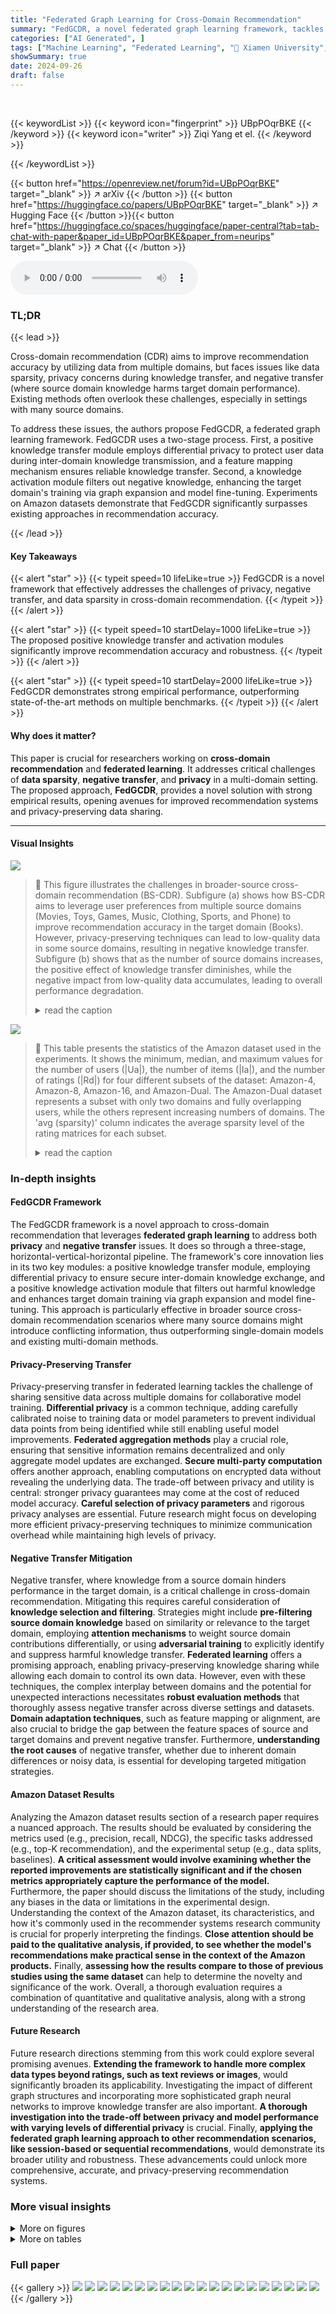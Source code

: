 ```yaml
---
title: "Federated Graph Learning for Cross-Domain Recommendation"
summary: "FedGCDR, a novel federated graph learning framework, tackles cross-domain recommendation challenges by securely leveraging positive knowledge from multiple sources while mitigating negative transfer a..."
categories: ["AI Generated", ]
tags: ["Machine Learning", "Federated Learning", "🏢 Xiamen University",]
showSummary: true
date: 2024-09-26
draft: false
---
```


<br>

{{< keywordList >}}
{{< keyword icon="fingerprint" >}} UBpPOqrBKE {{< /keyword >}}
{{< keyword icon="writer" >}} Ziqi Yang et el. {{< /keyword >}}
 
{{< /keywordList >}}

{{< button href="https://openreview.net/forum?id=UBpPOqrBKE" target="_blank" >}}
↗ arXiv
{{< /button >}}
{{< button href="https://huggingface.co/papers/UBpPOqrBKE" target="_blank" >}}
↗ Hugging Face
{{< /button >}}{{< button href="https://huggingface.co/spaces/huggingface/paper-central?tab=tab-chat-with-paper&paper_id=UBpPOqrBKE&paper_from=neurips" target="_blank" >}}
↗ Chat
{{< /button >}}




<audio controls>
    <source src="https://ai-paper-reviewer.com/UBpPOqrBKE/podcast.wav" type="audio/wav">
    Your browser does not support the audio element.
</audio>


### TL;DR


{{< lead >}}

Cross-domain recommendation (CDR) aims to improve recommendation accuracy by utilizing data from multiple domains, but faces issues like data sparsity, privacy concerns during knowledge transfer, and negative transfer (where source domain knowledge harms target domain performance).  Existing methods often overlook these challenges, especially in settings with many source domains. 



To address these issues, the authors propose FedGCDR, a federated graph learning framework. FedGCDR uses a two-stage process. First, a positive knowledge transfer module employs differential privacy to protect user data during inter-domain knowledge transmission, and a feature mapping mechanism ensures reliable knowledge transfer. Second, a knowledge activation module filters out negative knowledge, enhancing the target domain's training via graph expansion and model fine-tuning. Experiments on Amazon datasets demonstrate that FedGCDR significantly surpasses existing approaches in recommendation accuracy.

{{< /lead >}}


#### Key Takeaways

{{< alert "star" >}}
{{< typeit speed=10 lifeLike=true >}} FedGCDR is a novel framework that effectively addresses the challenges of privacy, negative transfer, and data sparsity in cross-domain recommendation. {{< /typeit >}}
{{< /alert >}}

{{< alert "star" >}}
{{< typeit speed=10 startDelay=1000 lifeLike=true >}} The proposed positive knowledge transfer and activation modules significantly improve recommendation accuracy and robustness. {{< /typeit >}}
{{< /alert >}}

{{< alert "star" >}}
{{< typeit speed=10 startDelay=2000 lifeLike=true >}} FedGCDR demonstrates strong empirical performance, outperforming state-of-the-art methods on multiple benchmarks. {{< /typeit >}}
{{< /alert >}}

#### Why does it matter?
This paper is crucial for researchers working on **cross-domain recommendation** and **federated learning**. It addresses critical challenges of **data sparsity**, **negative transfer**, and **privacy** in a multi-domain setting.  The proposed approach, **FedGCDR**, provides a novel solution with strong empirical results, opening avenues for improved recommendation systems and privacy-preserving data sharing.

------
#### Visual Insights



![](https://ai-paper-reviewer.com/UBpPOqrBKE/figures_1_1.jpg)

> 🔼 This figure illustrates the challenges in broader-source cross-domain recommendation (BS-CDR). Subfigure (a) shows how BS-CDR aims to leverage user preferences from multiple source domains (Movies, Toys, Games, Music, Clothing, Sports, and Phone) to improve recommendation accuracy in the target domain (Books). However, privacy-preserving techniques can lead to low-quality data in some source domains, resulting in negative knowledge transfer. Subfigure (b) shows that as the number of source domains increases, the positive effect of knowledge transfer diminishes, while the negative impact from low-quality data accumulates, leading to overall performance degradation. 
> <details>
> <summary>read the caption</summary>
> Figure 1: (a) In order to obtain accurate recommendations in the Books domain, we aim to exploit user preferences (i.e., knowledge of external domains should be fully utilized, e.g. Movie, Toys, and Games domains). However, with the influence of lossy privacy-preserving techniques, the results of the transfer could be negative (e.g., the Music domain with low-quality data). (b) There is a diminishing marginal effect on the growth rate of the model performance with pure positive knowledge, while NT accumulates with an increasing number of source domains. Consequently, the performance of existing methods declines and is worse than that of a single domain model.
> </details>





![](https://ai-paper-reviewer.com/UBpPOqrBKE/tables_7_1.jpg)

> 🔼 This table presents the statistics of the Amazon dataset used in the experiments.  It shows the minimum, median, and maximum values for the number of users (|Ua|), the number of items (|Ia|), and the number of ratings (|Rd|) for four different subsets of the dataset: Amazon-4, Amazon-8, Amazon-16, and Amazon-Dual. The Amazon-Dual dataset represents a subset with only two domains and fully overlapping users, while the others represent increasing numbers of domains.  The 'avg (sparsity)' column indicates the average sparsity level of the rating matrices for each subset.
> <details>
> <summary>read the caption</summary>
> Table 1: Statistics on the Amazon Dataset. (min-median-max) values are provided for |Ua|, |Ia| and Rd.
> </details>





### In-depth insights


#### FedGCDR Framework
The FedGCDR framework is a novel approach to cross-domain recommendation that leverages **federated graph learning** to address both **privacy** and **negative transfer** issues.  It does so through a three-stage, horizontal-vertical-horizontal pipeline.  The framework's core innovation lies in its two key modules: a positive knowledge transfer module, employing differential privacy to ensure secure inter-domain knowledge exchange, and a positive knowledge activation module that filters out harmful knowledge and enhances target domain training via graph expansion and model fine-tuning. This approach is particularly effective in broader source cross-domain recommendation scenarios where many source domains might introduce conflicting information, thus outperforming single-domain models and existing multi-domain methods.

#### Privacy-Preserving Transfer
Privacy-preserving transfer in federated learning tackles the challenge of sharing sensitive data across multiple domains for collaborative model training.  **Differential privacy** is a common technique, adding carefully calibrated noise to training data or model parameters to prevent individual data points from being identified while still enabling useful model improvements.  **Federated aggregation methods** play a crucial role, ensuring that sensitive information remains decentralized and only aggregate model updates are exchanged. **Secure multi-party computation** offers another approach, enabling computations on encrypted data without revealing the underlying data.  The trade-off between privacy and utility is central: stronger privacy guarantees may come at the cost of reduced model accuracy.  **Careful selection of privacy parameters** and rigorous privacy analyses are essential. Future research might focus on developing more efficient privacy-preserving techniques to minimize communication overhead while maintaining high levels of privacy.

#### Negative Transfer Mitigation
Negative transfer, where knowledge from a source domain hinders performance in the target domain, is a critical challenge in cross-domain recommendation.  Mitigating this requires careful consideration of **knowledge selection and filtering**.  Strategies might include **pre-filtering source domain knowledge** based on similarity or relevance to the target domain, employing **attention mechanisms** to weight source domain contributions differentially, or using **adversarial training** to explicitly identify and suppress harmful knowledge transfer.  **Federated learning** offers a promising approach, enabling privacy-preserving knowledge sharing while allowing each domain to control its own data.  However, even with these techniques, the complex interplay between domains and the potential for unexpected interactions necessitates **robust evaluation methods** that thoroughly assess negative transfer across diverse settings and datasets. **Domain adaptation techniques**, such as feature mapping or alignment, are also crucial to bridge the gap between the feature spaces of source and target domains and prevent negative transfer.  Furthermore, **understanding the root causes** of negative transfer, whether due to inherent domain differences or noisy data, is essential for developing targeted mitigation strategies.

#### Amazon Dataset Results
Analyzing the Amazon dataset results section of a research paper requires a nuanced approach.  The results should be evaluated by considering the metrics used (e.g., precision, recall, NDCG), the specific tasks addressed (e.g., top-K recommendation), and the experimental setup (e.g., data splits, baselines).  **A critical assessment would involve examining whether the reported improvements are statistically significant and if the chosen metrics appropriately capture the performance of the model.**  Furthermore, the paper should discuss the limitations of the study, including any biases in the data or limitations in the experimental design.  Understanding the context of the Amazon dataset, its characteristics, and how it's commonly used in the recommender systems research community is crucial for properly interpreting the findings. **Close attention should be paid to the qualitative analysis, if provided, to see whether the model's recommendations make practical sense in the context of the Amazon products.**  Finally, **assessing how the results compare to those of previous studies using the same dataset** can help to determine the novelty and significance of the work.  Overall, a thorough evaluation requires a combination of quantitative and qualitative analysis, along with a strong understanding of the research area.

#### Future Research
Future research directions stemming from this work could explore several promising avenues.  **Extending the framework to handle more complex data types beyond ratings, such as text reviews or images**, would significantly broaden its applicability.  Investigating the impact of different graph structures and incorporating more sophisticated graph neural networks to improve knowledge transfer are also important.  **A thorough investigation into the trade-off between privacy and model performance with varying levels of differential privacy** is crucial. Finally, **applying the federated graph learning approach to other recommendation scenarios, like session-based or sequential recommendations**, would demonstrate its broader utility and robustness.  These advancements could unlock more comprehensive, accurate, and privacy-preserving recommendation systems.


### More visual insights

<details>
<summary>More on figures
</summary>


![](https://ai-paper-reviewer.com/UBpPOqrBKE/figures_1_2.jpg)

> 🔼 This figure illustrates the challenges in broader source cross-domain recommendation (BS-CDR).  (a) shows how incorporating knowledge from multiple source domains can lead to negative transfer if privacy-preserving methods result in low-quality data. (b) shows that while positive knowledge transfer initially improves performance, the accumulation of negative transfer from multiple domains eventually reduces performance below that of a single-domain model.
> <details>
> <summary>read the caption</summary>
> Figure 1: (a) In order to obtain accurate recommendations in the Books domain, we aim to exploit user preferences (i.e., knowledge of external domains should be fully utilized, e.g. Movie, Toys, and Games domains). However, with the influence of lossy privacy-preserving techniques, the results of the transfer could be negative (e.g., the Music domain with low-quality data). (b) There is a diminishing marginal effect on the growth rate of the model performance with pure positive knowledge, while NT accumulates with an increasing number of source domains. Consequently, the performance of existing methods declines and is worse than that of a single domain model.
> </details>



![](https://ai-paper-reviewer.com/UBpPOqrBKE/figures_3_1.jpg)

> 🔼 This figure illustrates the FedGCDR framework, detailing its three stages: horizontal source domain training, vertical positive knowledge transfer, and horizontal positive knowledge activation.  Each stage utilizes federated learning and graph attention networks (GATs).  The positive knowledge transfer module uses differential privacy for security. The positive knowledge activation module filters out negative knowledge and improves model accuracy by expanding the target domain graph. 
> <details>
> <summary>read the caption</summary>
> Figure 2: An overview of FedGCDR. It consists of two key modules and follows a HVH pipeline: (1) Source Domain Training (Horizontal FL): 1 Each source domain maintains its graph attention network (GAT)-based federated model. (2) Positive Knowledge Transfer Module (Vertical FL): 2 Source domain embeddings are extracted from GAT layers and perturbed with Gaussian noise. 3 The multilayer perceptron aligns the feature space of source domain embeddings and target domain embeddings. (3) Positive Knowledge Activation Module (Horizontal FL): ④ Local graph is expanded with source domain embeddings. 5 Enhanced federated training of the target domain is achieved through the expanded graph. ⑥ The target domain maintains its GAT-based federated model. The target domain freezes the GAT layer and fine tunes the model.
> </details>



![](https://ai-paper-reviewer.com/UBpPOqrBKE/figures_5_1.jpg)

> 🔼 This figure illustrates how the target domain's graph is expanded by incorporating virtual users and virtual social links.  The virtual users represent the same real user from different source domains (Movie and Music in this example).  These links create domain-specific attentions, allowing the model to focus on the most relevant source domain knowledge for better recommendation accuracy in the target domain.
> <details>
> <summary>read the caption</summary>
> Figure 3: Illustration of target domain graph expansion. The virtual users are constructed with the source domain embeddings from the Movie domain and the Music domain. The attentions generated by social links to the virtual user can be regarded as the domain attentions.
> </details>



![](https://ai-paper-reviewer.com/UBpPOqrBKE/figures_8_1.jpg)

> 🔼 This figure shows the negative transfer effect on HR@5 and NDCG@5, comparing the performance of FedGCDR with baselines across different numbers of domains in the Amazon dataset.  The red shaded area highlights cases where multi-domain models perform worse than single-domain models, illustrating the negative impact of transferring knowledge from less relevant domains. The HR@10 and NDCG@10 results, showing similar trends, are provided in the appendix.
> <details>
> <summary>read the caption</summary>
> Figure 4: Illustrations of negative transfer on HR@5 and NDCG@5. Metric values lower than single-domain (dotted line and red area) mean severe negative soft transfer. The figure on HR@10 and NDCG@10 is shown in Appendix D.1.
> </details>



![](https://ai-paper-reviewer.com/UBpPOqrBKE/figures_8_2.jpg)

> 🔼 This ablation study on Amazon-16 datasets (CDs and Books as target domains) compares the performance of FedGCDR with two variants: FedGCDR-M (missing the attention graph expansion and target domain fine-tuning) and FedGCDR-T (missing the feature mapping). The results demonstrate the importance of both the positive knowledge transfer module and the positive knowledge activation module in achieving superior recommendation performance (HR@5, HR@10, NDCG@5, NDCG@10).
> <details>
> <summary>read the caption</summary>
> Figure 5: Ablation study on Amazon-16@CDs and Amazon-16@Books.
> </details>



![](https://ai-paper-reviewer.com/UBpPOqrBKE/figures_16_1.jpg)

> 🔼 This figure shows the performance of different models on two metrics (HR@5 and NDCG@5) across three different datasets (Amazon-4, Amazon-8, and Amazon-16) for two target domains (Books and CDs).  The dotted black line represents the performance of a single-domain model (without cross-domain transfer), serving as a baseline. The red shaded area highlights cases where the multi-domain models perform worse than the single-domain baseline, indicating negative transfer. The chart visually demonstrates the impact of the number of source domains on the effectiveness of cross-domain recommendation, illustrating how the accumulation of negative knowledge from multiple sources can harm the model's performance.
> <details>
> <summary>read the caption</summary>
> Figure 4: Illustrations of negative transfer in HR@5 and NDCG@5. Metric values lower than single-domain (dotted line and red area) mean severe negative soft transfer. The figure on HR@10 and NDCG@10 is shown in Appendix D.1.
> </details>



![](https://ai-paper-reviewer.com/UBpPOqrBKE/figures_17_1.jpg)

> 🔼 This figure shows the impact of the privacy budget (ε) on the model's performance in terms of HR@5, HR@10, NDCG@5, and NDCG@10.  The x-axis represents the privacy budget (ε), and the y-axis represents the performance metrics.  The results demonstrate a trade-off between privacy and accuracy; as ε decreases (stronger privacy), performance diminishes. This indicates that the level of noise added to protect privacy affects the model's ability to learn accurate recommendations.
> <details>
> <summary>read the caption</summary>
> Figure 7: The effect of ε in DP on model performance.
> </details>



</details>




<details>
<summary>More on tables
</summary>


![](https://ai-paper-reviewer.com/UBpPOqrBKE/tables_8_1.jpg)
> 🔼 This table presents the recommendation performance on the Amazon Books dataset for different models, including the proposed FedGCDR and several baselines.  It shows HR@5, NDCG@5, HR@10, and NDCG@10 metrics across three different experimental settings (Amazon-4, Amazon-8, Amazon-16), representing varying numbers of source domains used in the cross-domain recommendation task. The best performance for each metric is highlighted in bold, while the second best is underlined. The results show how the proposed method compares against different baselines under various conditions.
> <details>
> <summary>read the caption</summary>
> Table 2: The recommendation performance on Amazon@Books. Single Domain represents FedGNN and its performance is exactly the same on three sub-datasets. FedGCDR-DP is a complete implementation of our method while FedGCDR does not incorporate Gaussian noise. (The best result for the same setting is marked in bold and the second best is underlined. These notes are the same to others.)
> </details>

![](https://ai-paper-reviewer.com/UBpPOqrBKE/tables_8_2.jpg)
> 🔼 This table presents the recommendation performance results on the Amazon Books dataset for different models. It compares the performance of FedGCDR (with and without differential privacy) against several baseline models (EMCDR, PriCDR, FedCT, FedCDR, and Single Domain).  The metrics used are HR@5, NDCG@5, HR@10, and NDCG@10, evaluated across three different dataset sizes (Amazon-4, Amazon-8, Amazon-16).  The best results for each metric and dataset size are highlighted in bold, with the second-best underlined.
> <details>
> <summary>read the caption</summary>
> Table 2: The recommendation performance on Amazon@Books. Single Domain represents FedGNN and its performance is exactly the same on three sub-datasets. FedGCDR-DP is a complete implementation of our method while FedGCDR does not incorporate Gaussian noise. (The best result for the same setting is marked in bold and the second best is underlined. These notes are the same to others.)
> </details>

![](https://ai-paper-reviewer.com/UBpPOqrBKE/tables_9_1.jpg)
> 🔼 This table presents the performance of different cross-domain recommendation (CDR) models in a dual-domain setting.  The models are evaluated using two metrics, HR@10 (Hit Ratio at 10) and NDCG@10 (Normalized Discounted Cumulative Gain at 10), for two scenarios: where the knowledge is transferred from the Books domain to the CDs domain and vice versa.  The results show the effectiveness of the proposed model FedGCDR in improving recommendation accuracy compared to the baseline methods.
> <details>
> <summary>read the caption</summary>
> Table 4: Dual-domain CDR performance.
> </details>

![](https://ai-paper-reviewer.com/UBpPOqrBKE/tables_16_1.jpg)
> 🔼 This table presents the statistics of the Amazon dataset used in the experiments.  It shows the minimum, median, and maximum values for the number of users (|Ua|), the number of items (|Ia|), and the number of ratings (Rd) for four different subsets of the Amazon dataset: Amazon-4, Amazon-8, Amazon-16, and Amazon-Dual. The Amazon-Dual dataset is a subset with only two domains (Books and CDs) and 2500 overlapping users.  The table also includes the average sparsity of each dataset, indicating the percentage of user-item pairs with observed ratings.
> <details>
> <summary>read the caption</summary>
> Table 1: Statistics on the Amazon Dataset. (min-median-max) values are provided for |Ua|, |Ia| and Rd.
> </details>

</details>




### Full paper

{{< gallery >}}
<img src="https://ai-paper-reviewer.com/UBpPOqrBKE/1.png" class="grid-w50 md:grid-w33 xl:grid-w25" />
<img src="https://ai-paper-reviewer.com/UBpPOqrBKE/2.png" class="grid-w50 md:grid-w33 xl:grid-w25" />
<img src="https://ai-paper-reviewer.com/UBpPOqrBKE/3.png" class="grid-w50 md:grid-w33 xl:grid-w25" />
<img src="https://ai-paper-reviewer.com/UBpPOqrBKE/4.png" class="grid-w50 md:grid-w33 xl:grid-w25" />
<img src="https://ai-paper-reviewer.com/UBpPOqrBKE/5.png" class="grid-w50 md:grid-w33 xl:grid-w25" />
<img src="https://ai-paper-reviewer.com/UBpPOqrBKE/6.png" class="grid-w50 md:grid-w33 xl:grid-w25" />
<img src="https://ai-paper-reviewer.com/UBpPOqrBKE/7.png" class="grid-w50 md:grid-w33 xl:grid-w25" />
<img src="https://ai-paper-reviewer.com/UBpPOqrBKE/8.png" class="grid-w50 md:grid-w33 xl:grid-w25" />
<img src="https://ai-paper-reviewer.com/UBpPOqrBKE/9.png" class="grid-w50 md:grid-w33 xl:grid-w25" />
<img src="https://ai-paper-reviewer.com/UBpPOqrBKE/10.png" class="grid-w50 md:grid-w33 xl:grid-w25" />
<img src="https://ai-paper-reviewer.com/UBpPOqrBKE/11.png" class="grid-w50 md:grid-w33 xl:grid-w25" />
<img src="https://ai-paper-reviewer.com/UBpPOqrBKE/12.png" class="grid-w50 md:grid-w33 xl:grid-w25" />
<img src="https://ai-paper-reviewer.com/UBpPOqrBKE/13.png" class="grid-w50 md:grid-w33 xl:grid-w25" />
<img src="https://ai-paper-reviewer.com/UBpPOqrBKE/14.png" class="grid-w50 md:grid-w33 xl:grid-w25" />
<img src="https://ai-paper-reviewer.com/UBpPOqrBKE/15.png" class="grid-w50 md:grid-w33 xl:grid-w25" />
<img src="https://ai-paper-reviewer.com/UBpPOqrBKE/16.png" class="grid-w50 md:grid-w33 xl:grid-w25" />
<img src="https://ai-paper-reviewer.com/UBpPOqrBKE/17.png" class="grid-w50 md:grid-w33 xl:grid-w25" />
<img src="https://ai-paper-reviewer.com/UBpPOqrBKE/18.png" class="grid-w50 md:grid-w33 xl:grid-w25" />
<img src="https://ai-paper-reviewer.com/UBpPOqrBKE/19.png" class="grid-w50 md:grid-w33 xl:grid-w25" />
<img src="https://ai-paper-reviewer.com/UBpPOqrBKE/20.png" class="grid-w50 md:grid-w33 xl:grid-w25" />
{{< /gallery >}}